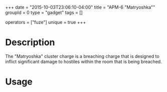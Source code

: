 +++
date = "2015-10-03T23:06:10-04:00"
title = "APM-6 \"Matryoshka\""
groupId = 0
type = "gadget"
tags = []

operators = ["fuze"]
unique = true
+++

# Description

The "Matryoshka" cluster charge is a breaching charge that is designed to inflict significant damage to hostiles
within the room that is being breached.

# Usage

